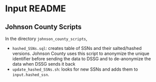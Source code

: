 # Input README

## Johnson County Scripts
In the directory `johnson_county_scripts`, 
* `hashed_SSNs.sql`: creates table of SSNs and their salted/hashed versions. Johnson County uses this script to anonymize the unique identifier before sending the data to DSSG and to de-anonymize the data when DSSG sends it back
* `update_hashed_SSNs.sh`: looks for new SSNs and adds them to `input.hashed_ssn`. 

